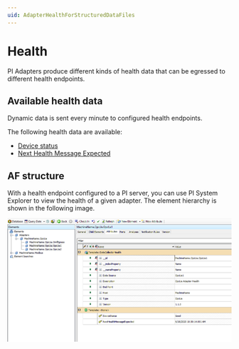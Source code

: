 ```yaml
---
uid: AdapterHealthForStructuredDataFiles
---
```


# Health

PI Adapters produce different kinds of health data that can be egressed to different health endpoints.

## Available health data

Dynamic data is sent every minute to configured health endpoints.

The following health data are available:

- [Device status](xref:DeviceStatusForStructuredDataFiles)
- [Next Health Message Expected](xref:NextHealthMessageExpectedForStructuredDataFiles)

## AF structure

With a health endpoint configured to a PI server, you can use PI System Explorer to view the health of a given adapter. The element hierarchy is shown in the following image.

![Health data](../../main/shared-content/images/health-data.png)
